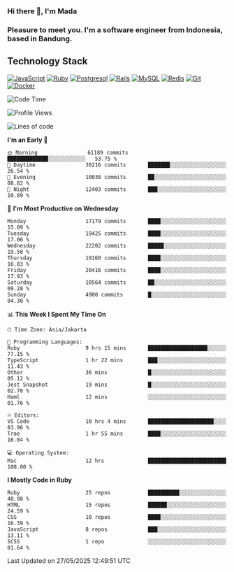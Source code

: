 ### Hi there 👋, I'm Mada
### Pleasure to meet you. I'm a software engineer from Indonesia, based in Bandung.

## Technology Stack

[![JavaScript](https://img.shields.io/badge/-JavaScript-%23F7DF1C?style=flat-square&logo=javascript&logoColor=000000&labelColor=%23F7DF1C&color=%23FFCE5A)](https://www.javascript.com/)
[![Ruby](https://img.shields.io/badge/Ruby-CC342D?style=flat-square&logo=ruby&logoColor=white)](https://www.ruby-lang.org/en/)
[![Postgresql](https://img.shields.io/badge/PostgreSQL-316192?style=flat-square&logo=postgresql&logoColor=ffffff)](https://www.postgresql.org/)
[![Rails](https://img.shields.io/badge/Ruby_on_Rails-CC0000?style=flat-square&logo=ruby-on-rails&logoColor=white)](https://rubyonrails.org/)
[![MySQL](https://img.shields.io/badge/-MySQL-4479A1?style=flat-square&logo=MySQL&logoColor=ffffff)](https://www.mysql.com/)
[![Redis](https://img.shields.io/badge/-Redis-DC382D?style=flat-square&logo=Redis&logoColor=ffffff)](https://redis.io/)
[![Git](https://img.shields.io/badge/-Git-%23F05032?style=flat-square&logo=git&logoColor=%23ffffff)](https://git-scm.com/)
[![Docker](https://img.shields.io/badge/-Docker-2496ED?style=flat-square&logo=docker&logoColor=ffffff)](https://www.docker.com/)
<!--
**madaarya/madaarya** is a ✨ _special_ ✨ repository because its `README.md` (this file) appears on your GitHub profile.

Here are some ideas to get you started:

- 🔭 I’m currently working on ...
- 🌱 I’m currently learning ...
- 👯 I’m looking to collaborate on ...
- 🤔 I’m looking for help with ...
- 💬 Ask me about ...
- 📫 How to reach me: ...
- 😄 Pronouns: ...
- ⚡ Fun fact: ...
-->
<!--START_SECTION:waka-->
![Code Time](http://img.shields.io/badge/Code%20Time-7%2C329%20hrs%2022%20mins-blue)

![Profile Views](http://img.shields.io/badge/Profile%20Views-0-blue)

![Lines of code](https://img.shields.io/badge/From%20Hello%20World%20I%27ve%20Written-51.4%20million%20lines%20of%20code-blue)

**I'm an Early 🐤** 

```text
🌞 Morning                61189 commits       █████████████░░░░░░░░░░░░   53.75 % 
🌆 Daytime                30216 commits       ███████░░░░░░░░░░░░░░░░░░   26.54 % 
🌃 Evening                10038 commits       ██░░░░░░░░░░░░░░░░░░░░░░░   08.82 % 
🌙 Night                  12403 commits       ███░░░░░░░░░░░░░░░░░░░░░░   10.89 % 
```
📅 **I'm Most Productive on Wednesday** 

```text
Monday                   17179 commits       ████░░░░░░░░░░░░░░░░░░░░░   15.09 % 
Tuesday                  19425 commits       ████░░░░░░░░░░░░░░░░░░░░░   17.06 % 
Wednesday                22202 commits       █████░░░░░░░░░░░░░░░░░░░░   19.50 % 
Thursday                 19160 commits       ████░░░░░░░░░░░░░░░░░░░░░   16.83 % 
Friday                   20416 commits       ████░░░░░░░░░░░░░░░░░░░░░   17.93 % 
Saturday                 10564 commits       ██░░░░░░░░░░░░░░░░░░░░░░░   09.28 % 
Sunday                   4900 commits        █░░░░░░░░░░░░░░░░░░░░░░░░   04.30 % 
```


📊 **This Week I Spent My Time On** 

```text
🕑︎ Time Zone: Asia/Jakarta

💬 Programming Languages: 
Ruby                     9 hrs 15 mins       ███████████████████░░░░░░   77.15 % 
TypeScript               1 hr 22 mins        ███░░░░░░░░░░░░░░░░░░░░░░   11.43 % 
Other                    36 mins             █░░░░░░░░░░░░░░░░░░░░░░░░   05.12 % 
Jest Snapshot            19 mins             █░░░░░░░░░░░░░░░░░░░░░░░░   02.70 % 
Haml                     12 mins             ░░░░░░░░░░░░░░░░░░░░░░░░░   01.76 % 

🔥 Editors: 
VS Code                  10 hrs 4 mins       █████████████████████░░░░   83.96 % 
Trae                     1 hr 55 mins        ████░░░░░░░░░░░░░░░░░░░░░   16.04 % 

💻 Operating System: 
Mac                      12 hrs              █████████████████████████   100.00 % 
```

**I Mostly Code in Ruby** 

```text
Ruby                     25 repos            ██████████░░░░░░░░░░░░░░░   40.98 % 
HTML                     15 repos            ██████░░░░░░░░░░░░░░░░░░░   24.59 % 
CSS                      10 repos            ████░░░░░░░░░░░░░░░░░░░░░   16.39 % 
JavaScript               8 repos             ███░░░░░░░░░░░░░░░░░░░░░░   13.11 % 
SCSS                     1 repo              ░░░░░░░░░░░░░░░░░░░░░░░░░   01.64 % 
```




 Last Updated on 27/05/2025 12:49:51 UTC
<!--END_SECTION:waka-->

